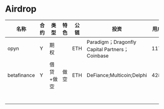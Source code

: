 # Airdrop

| 名称        | 合约 | 类型      | 特色 | 公链 | 投资                                           | 用户量 | 锁仓 | 成本            | 信息更新时间 | 备注              | who                    |
| ----------- | ---- | --------- | ---- | ---- | ---------------------------------------------- | ------ | ---- | --------------- | ------------ | ----------------- | ---------------------- |
| opyn        | Y    | 期权      |      | ETH  | Paradigm；Dragonfly Capital Partners；Coinbase | 11739  | 83M  | 0.015（gas 60） | 21.10.5      | discord说没有空投 | {1-8}.[10u].a.ETH.9.10 |
| betafinance | Y    | 借贷+做空 | 做空 | ETH  | DeFiance;Multicoin;Delphi                      | 4282   | 20M  | 0.015(gas)      | 21.10.5      | 9.29结束快照      | {1,4-8}.a.ETH.9        |
|             |      |           |      |      |                                                |        |      |                 |              |                   |                        |
|             |      |           |      |      |                                                |        |      |                 |              |                   |                        |
|             |      |           |      |      |                                                |        |      |                 |              |                   |                        |
|             |      |           |      |      |                                                |        |      |                 |              |                   |                        |
|             |      |           |      |      |                                                |        |      |                 |              |                   |                        |
|             |      |           |      |      |                                                |        |      |                 |              |                   |                        |
|             |      |           |      |      |                                                |        |      |                 |              |                   |                        |


